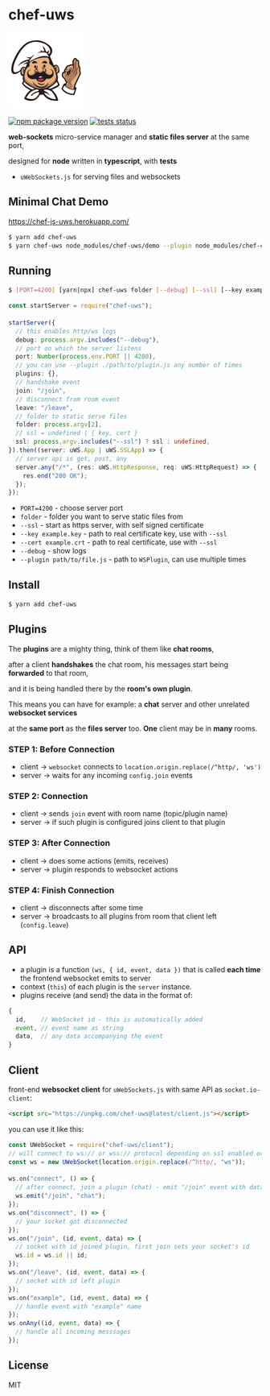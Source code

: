 # chef-uws

<img style="max-width: 100%;" src="https://raw.githubusercontent.com/chef-js/express/main/chef.png" width="150" />

<a href="https://badge.fury.io/js/chef-uws"><img src="https://badge.fury.io/js/chef-uws.svg" alt="npm package version" /></a> <a href="https://circleci.com/gh/chef-js/uws"><img src="https://circleci.com/gh/chef-js/uws.svg?style=shield" alt="tests status" /></a>

**web-sockets** micro-service manager and **static files server** at the same port,

designed for **node** written in **typescript**, with **tests**

- `uWebSockets.js` for serving files and websockets

## Minimal Chat Demo

https://chef-js-uws.herokuapp.com/

```bash
$ yarn add chef-uws
$ yarn chef-uws node_modules/chef-uws/demo --plugin node_modules/chef-core/chat.js
```

## Running

```bash
$ [PORT=4200] [yarn|npx] chef-uws folder [--debug] [--ssl] [--key example.key] [--cert example.crt] [--plugin path/to/file.js]
```

```ts
const startServer = require("chef-uws");

startServer({
  // this enables http/ws logs
  debug: process.argv.includes("--debug"),
  // port on which the server listens
  port: Number(process.env.PORT || 4200),
  // you can use --plugin ./path/to/plugin.js any number of times
  plugins: {},
  // handshake event
  join: "/join",
  // disconnect from room event
  leave: "/leave",
  // folder to static serve files
  folder: process.argv[2],
  // ssl = undefined | { key, cert }
  ssl: process.argv.includes("--ssl") ? ssl : undefined,
}).then((server: uWS.App | uWS.SSLApp) => {
  // server api is get, post, any
  server.any("/*", (res: uWS.HttpResponse, req: uWS:HttpRequest) => {
    res.end("200 OK");
  });
});
```

- `PORT=4200` - choose server port
- `folder` - folder you want to serve static files from
- `--ssl` - start as https server, with self signed certificate
- `--key example.key` - path to real certificate key, use with `--ssl`
- `--cert example.crt` - path to real certificate, use with `--ssl`
- `--debug` - show logs
- `--plugin path/to/file.js` - path to `WSPlugin`, can use multiple times

## Install

```bash
$ yarn add chef-uws
```

## Plugins

The **plugins** are a mighty thing, think of them like **chat rooms**,

after a client **handshakes** the chat room, his messages start being **forwarded** to that room,

and it is being handled there by the **room's own plugin**.

This means you can have for example: a **chat** server and other unrelated **websocket services**

at the **same port** as the **files server** too. **One** client may be in **many** rooms.

### STEP 1: Before Connection

- client -> `websocket` connects to `location.origin.replace(/^http/, 'ws')`
- server -> waits for any incoming `config.join` events

### STEP 2: Connection

- client -> sends `join` event with room name (topic/plugin name)
- server -> if such plugin is configured joins client to that plugin

### STEP 3: After Connection

- client -> does some actions (emits, receives)
- server -> plugin responds to websocket actions

### STEP 4: Finish Connection

- client -> disconnects after some time
- server -> broadcasts to all plugins from room that client left (`config.leave`)

## API

- a plugin is a function `(ws, { id, event, data })` that is called **each time** the frontend websocket emits to server
- context (`this`) of each plugin is the `server` instance.
- plugins receive (and send) the data in the format of:

```ts
{
  id,    // WebSocket id - this is automatically added
  event, // event name as string
  data,  // any data accompanying the event
}
```

## Client

front-end **websocket client** for `uWebSockets.js` with same API as `socket.io-client`:

```html
<script src="https://unpkg.com/chef-uws@latest/client.js"></script>
```

you can use it like this:

```ts
const UWebSocket = require("chef-uws/client");
// will connect to ws:// or wss:// protocol depending on ssl enabled or not
const ws = new UWebSocket(location.origin.replace(/^http/, "ws"));

ws.on("connect", () => {
  // after connect, join a plugin (chat) - emit "/join" event with data = "chat"
  ws.emit("/join", "chat");
});
ws.on("disconnect", () => {
  // your socket got disconnected
});
ws.on("/join", (id, event, data) => {
  // socket with id joined plugin, first join sets your socket's id
  ws.id = ws.id || id;
});
ws.on("/leave", (id, event, data) => {
  // socket with id left plugin
});
ws.on("example", (id, event, data) => {
  // handle event with "example" name
});
ws.onAny((id, event, data) => {
  // handle all incoming messsages
});
```

## License

MIT
